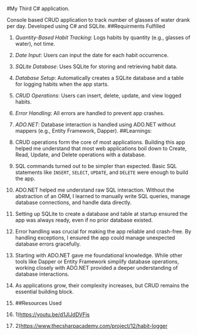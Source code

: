#My Third C# application.

Console based CRUD application to track number of glasses of water drank per day. Developed using C# and SQLite.
##Requirments Fulfilled

1. *Quantity-Based Habit Tracking*: Logs habits by quantity (e.g., glasses of water), not time.
2. *Date Input*: Users can input the date for each habit occurrence.
3. *SQLite Database*: Uses SQLite for storing and retrieving habit data.
4. *Database Setup*: Automatically creates a SQLite database and a table for logging habits when the app starts.
5. *CRUD Operations*: Users can insert, delete, update, and view logged habits.
6. *Error Handling*: All errors are handled to prevent app crashes.
7. *ADO.NET*: Database interaction is handled using ADO.NET without mappers (e.g., Entity Framework, Dapper).
##Learnings:


1. CRUD operations form the core of most applications. Building this app helped me understand that most web applications boil down to Create, Read, Update, and Delete operations with a database.

2. SQL commands turned out to be simpler than expected. Basic SQL statements like `INSERT`, `SELECT`, `UPDATE`, and `DELETE` were enough to build the app.

3. ADO.NET helped me understand raw SQL interaction. Without the abstraction of an ORM, I learned to manually write SQL queries, manage database connections, and handle data directly.

4. Setting up SQLite to create a database and table at startup ensured the app was always ready, even if no prior database existed.

5. Error handling was crucial for making the app reliable and crash-free. By handling exceptions, I ensured the app could manage unexpected database errors gracefully.

6. Starting with ADO.NET gave me foundational knowledge. While other tools like Dapper or Entity Framework simplify database operations, working closely with ADO.NET provided a deeper understanding of database interactions.

7. As applications grow, their complexity increases, but CRUD remains the essential building block.

8. ##Resources Used
9.  1)https://youtu.be/d1JIJdDVFjs
10. 2)https://www.thecsharpacademy.com/project/12/habit-logger
